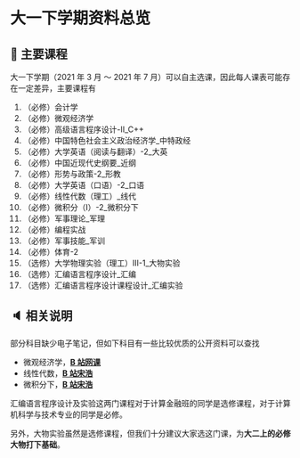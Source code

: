 # 大一下学期资料总览

## :book: 主要课程

大一下学期（2021 年 3 月 ～ 2021 年 7 月）可以自主选课，因此每人课表可能存在一定差异，主要课程有

1. （必修）会计学
2. （必修）微观经济学
3. （必修）高级语言程序设计-Ⅱ_C++
4. （必修）中国特色社会主义政治经济学_中特政经
5. （必修）大学英语（阅读与翻译）-2_大英
6. （必修）中国近现代史纲要_近纲
7. （必修）形势与政策-2_形教
8. （必修）大学英语（口语）-2_口语
9. （必修）线性代数（理工）_线代
10. （必修）微积分（Ⅰ）-2_微积分下
11. （必修）军事理论_军理
12. （必修）编程实战
13. （必修）军事技能_军训
14. （必修）体育-2
15. （选修）大学物理实验（理工）Ⅲ-1_大物实验
16. （选修）汇编语言程序设计_汇编
17. （选修）汇编语言程序设计课程设计_汇编实验



## :speaker: 相关说明

部分科目缺少电子笔记，但如下科目有一些比较优质的公开资料可以查找

- 微观经济学，**[B 站网课](https://www.bilibili.com/video/BV1Am4y1d7mU/?spm_id_from=333.337.search-card.all.click&vd_source=66823c3216b82637e31f708a5e627a0b)** 
- 线性代数，**[B 站宋浩](https://www.bilibili.com/video/BV1aW411Q7x1/?spm_id_from=333.337.search-card.all.click&vd_source=66823c3216b82637e31f708a5e627a0b)**
- 微积分下，**[B 站宋浩](https://www.bilibili.com/video/BV1UW411k7Jv/?spm_id_from=333.337.search-card.all.click&vd_source=66823c3216b82637e31f708a5e627a0b)**

汇编语言程序设计及实验这两门课程对于计算金融班的同学是选修课程，对于计算机科学与技术专业的同学是必修。

另外，大物实验虽然是选修课程，但我们十分建议大家选这门课，为**大二上的必修大物打下基础**。
